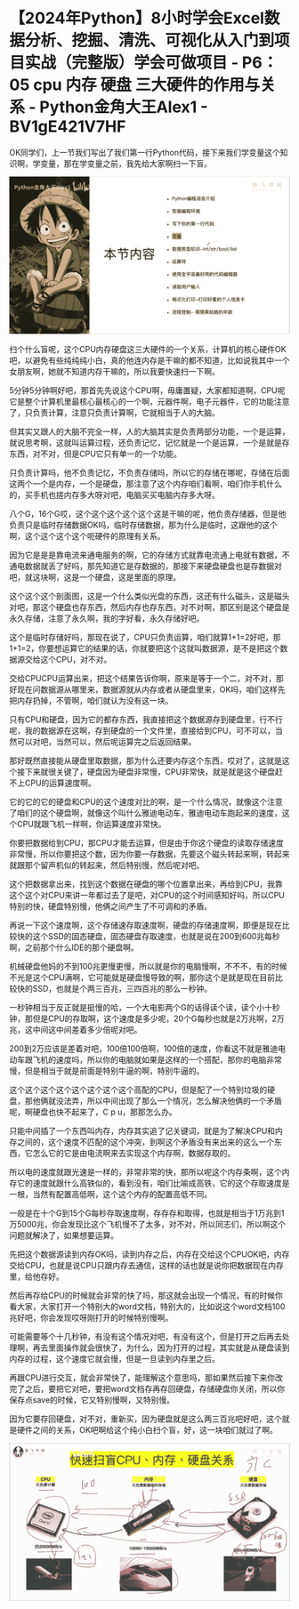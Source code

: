 # 【2024年Python】8小时学会Excel数据分析、挖掘、清洗、可视化从入门到项目实战（完整版）学会可做项目 - P6：05 cpu 内存 硬盘 三大硬件的作用与关系 - Python金角大王Alex1 - BV1gE421V7HF

OK同学们，上一节我们写出了我们第一行Python代码，接下来我们学变量这个知识啊，学变量，那在学变量之前，我先给大家啊扫一下盲。



![](img/3f247e9f32b229e5117da42080b14b8c_1.png)

扫个什么盲呢，这个CPU内存硬盘这三大硬件的一个关系，计算机的核心硬件OK吧，以避免有些纯纯纯小白，真的他连内存是干嘛的都不知道，比如说我其中一个女朋友啊，她就不知道内存干嘛的，所以我要快速扫一下啊。

5分钟5分钟啊好吧，那首先先说这个CPU啊，毋庸置疑，大家都知道啊，CPU呢它是整个计算机里最核心最核心的一个啊，元器件啊，电子元器件，它的功能注意了，只负责计算，注意只负责计算啊，它就相当于人的大脑。

但其实又跟人的大脑不完全一样，人的大脑其实是负责两部分功能，一个是运算，就说思考啊，这就叫运算过程，还负责记忆，记忆就是一个是运算，一个是就是存东西，对不对，但是CPU它只有单一的一个功能。

只负责计算吗，他不负责记忆，不负责存储吗，所以它的存储在哪呢，存储在后面这两个一个是内存，一个是硬盘，那注意了这个内存咱们看啊，咱们你手机什么的，买手机也搓内存多大呀对吧，电脑买买电脑内存多大呀。

八个G，16个G哎，这个这个这个这个这个这是干嘛的呢，他负责存储器，但是他负责只是临时存储数据OK吗，临时存储数据，那为什么是临时，这跟他的这个啊，这个这个这个这个呃硬件的原理有关系。

因为它是是是靠电流来通电服务的啊，它的存储方式就靠电流通上电就有数据，不通电数据就丢了好吗，那先知道它是存数据的，那接下来硬盘硬盘也是存数据对吧，就这块啊，这是一个硬盘，这是里面的原理。

这个这个这个剖面图，这是一个什么类似光盘的东西，这还有什么磁头，这是磁头对吧，那这个硬盘也存东西，然后内存也存东西，对不对啊，那区别是这个硬盘是永久存储，注意了永久啊，我的字好看，永久存储好吧。

这个是临时存储好吗，那现在说了，CPU只负责运算，咱们就算1+1=2好吧，那1+1=2，你要想运算它的结果的话，你就要把这个这就叫数据源，是不是把这个数据源交给这个CPU，对不对。

交给CPUCPU运算出来，把这个结果告诉你啊，原来是等于一个二，对不对，那好现在问数据源从哪里来，数据源就从内存或者从硬盘里来，OK吗，咱们这样先把内存扔掉，不管啊，咱们就认为没有这一块。

只有CPU和硬盘，因为它的都存东西，我直接把这个数据源存到硬盘里，行不行呢，我的数据源在这啊，存到硬盘的一个文件里，直接给到CPU，可不可以，当然可以对吧，当然可以，然后呢运算完之后返回结果。

那好既然直接能从硬盘里取数据，那为什么还要内存这个东西，哎对了，这就是这个接下来就很关键了，硬盘因为硬盘非常慢，CPU非常快，就是就是这个硬盘赶不上CPU的运算速度啊。

它的它的它的硬盘和CPU的这个速度对比的啊，是一个什么情况，就像这个注意了咱们的这个硬盘啊，就像这个叫什么雅迪电动车，雅迪电动车跑起来的速度，这个CPU就跟飞机一样啊，你运算速度非常快。

你要把数据给到CPU，那CPU才能去运算，但是由于你这个硬盘的读取存储速度非常慢，所以你要把这个数，因为你要一存数据，先要这个磁头转起来啊，转起来就跟那个留声机似的转起来，然后特别慢，然后呢对吧。

这个把数据拿出来，找到这个数据在硬盘的哪个位置拿出来，再给到CPU，我靠这个这个对CPU来讲一年都过去了是吧，对CPU的这个时间感知好吗，所以CPU特别的快，硬盘特别慢，他俩之间产生了不可调和的矛盾。

再说一下这个速度啊，这个存储速存取速度啊，硬盘的存储速度啊，即便是现在比较快的这个SSD的固态硬盘，固态硬盘存取速度，也就是说在200到600兆每秒啊，之前那个什么IDE的那个硬盘啊。

机械硬盘他妈的不到100兆更慢更慢，所以就是你的电脑慢啊，不不不，有的时候不光是这个CPU满啊，它可能就是硬盘慢导致的啊，那你这个是就是现在目前比较快的SSD，也就是个两三百兆，三四百兆的那么一秒钟。

一秒钟相当于反正就是挺慢的哈，一个大电影两个G的话得读个读，读个小十秒钟，那但是CPU的存取啊，这个速度是多少呢，20个G每秒也就是2万兆啊，2万兆，这中间这中间差着多少倍呢对吧。

200到2万应该是差着对吧，100倍100倍啊，100倍的速度，你看这不就是雅迪电动车跟飞机的速度吗，所以你的电脑就如果是这样的一个搭配，那你的电脑非常慢，但是相当于就是前面是特别牛逼的啊，特别牛逼的。

这个这个这个这个这个这个这个这个高配的CPU，但是配了一个特别垃圾的硬盘，那他俩就没法弄，所以中间出现了那么一个情况，怎么解决他俩的一个矛盾呢，啊硬盘也快不起来了，C p u，那那怎么办。

只能中间插了一个东西叫内存，内存其实追了记关键词，就是为了解决CPU和内存之间的，这个速度不匹配的这个冲突，到啊这个矛盾没有来出来的这么一个东西，它怎么它的它是由电流啊来去实现这个内存啊，数据存取的。

所以电的速度就跟光速是一样的，非常非常的快，那所以呢这个内存条啊，这个内存它的速度就跟什么高铁似的，看到没有，咱们比喻成高铁，它的这个存取速度是一根，当然有配置高低啊，这个这个内存的配置高低不同。

一般是在十个G到15个G每秒存取速度啊，存存存和取得，也就是相当于1万兆到1万5000兆，你会发现比这个飞机慢不了太多，对不对，所以同志们，所以啊这个问题就解决了，如果想要运算。

先把这个数据源读到内存OK吗，读到内存之后，内存在交给这个CPUOK吧，内存交给CPU，也就是说CPU只跟内存去通信，这样的话也就是说你把数据现在内存里，给他存好。

然后再存给CPU的时候就会非常的快了吗，那这就会出现一个情况，有的时候你看大家，大家打开一个特别大的word文档，特别大的，比如说这个word文档100兆好吧，你会发现哎呀刚打开的时候特别慢啊。

可能需要等个十几秒钟，有没有这个情况对吧，有没有这个，但是打开之后再去处理啊，再去里面操作就会很快了，为什么，因为打开的过程，其实就是从硬盘读到内存的过程，这个速度它就会慢，但是一旦读到内存里之后。

再跟CPU进行交互，就会非常快了，能理解这个意思吗，那如果然后接下来你改完了之后，要把它对吧，要把word文档存再存回硬盘，存储硬盘你关闭，所以你保存点save的时候，它又特别慢啊，又特别慢。

因为它要存回硬盘，对不对，重新买，因为硬盘就是这么两三百兆吧好吧，这个就是硬件之间的关系，OK吧啊给这个纯小白扫个盲，好，这一块咱们就过了啊。



![](img/3f247e9f32b229e5117da42080b14b8c_3.png)